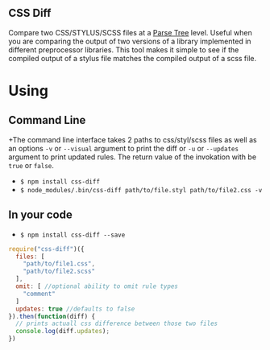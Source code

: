 CSS Diff
--------

Compare two CSS/STYLUS/SCSS files at a [Parse Tree][1] level.
Useful when you are comparing the output of two versions of a library implemented in different preprocessor libraries.
This tool makes it simple to see if the compiled output of a stylus file matches the compiled output of a scss file.

# Using

## Command Line

+The command line interface takes 2 paths to css/styl/scss files as well as an options `-v` or `--visual` argument to print the diff or `-u` or `--updates` argument to print updated rules. The return value of the invokation with be `true` or `false`.

* `$ npm install css-diff`
* `$ node_modules/.bin/css-diff path/to/file.styl path/to/file2.css -v`

## In your code

* `$ npm install css-diff --save`

```js
require("css-diff")({
  files: [
    "path/to/file1.css",
    "path/to/file2.scss"
  ],
  omit: [ //optional ability to omit rule types
    "comment"
  ]
  updates: true //defaults to false
}).then(function(diff) {
  // prints actuall css difference between those two files
  console.log(diff.updates);
})
```

[1]:http://en.wikipedia.org/wiki/Parse_tree
